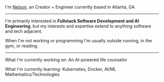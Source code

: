 I'm [Nelson](https://nelsonrodriguez.me/), an Creator + Engineer currently based in Atlanta, GA

--- 

I'm primarily interested in **Fullstack Software Development and AI Engineering**, but my interests and expertise extend to anything software and tech adjacent. 

When I'm not working or programming I'm usually outside running, in the gym, or reading. 

---

What I'm currently working on: An AI-powered life counselor

What I'm currently learning: Kubernetes, Docker, AI/ML Mathematics/Technologies


